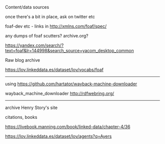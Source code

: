 Content/data sources

once there's a bit in place, ask on twitter etc

foaf-dev etc - links in http://xmlns.com/foaf/spec/

any dumps of foaf scutters? archive.org?

https://yandex.com/search/?text=foaf&lr=144998&search_source=yacom_desktop_common

Raw blog archive

https://lov.linkeddata.es/dataset/lov/vocabs/foaf

---

using https://github.com/hartator/wayback-machine-downloader

wayback_machine_downloader http://rdfwebring.org/

---

archive Henry Story's site

citations, books

https://livebook.manning.com/book/linked-data/chapter-4/36

https://lov.linkeddata.es/dataset/lov/agents?q=Ayers
